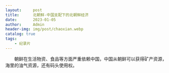 ```yaml
---
layout:     post
title:      北朝鲜-中国支配下的北朝鲜经济
date:       2023-01-05
author:     Admin
header-img: img/post/chaoxian.webp
catalog: true
tags:
    - 纪录片
---
```

&emsp;&emsp;朝鲜在生活物资、食品等方面严重依赖中国，中国从朝鲜可以获得矿产资源，海里的油气资源，还有码头使用权。